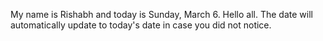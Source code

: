 My name is Rishabh and today is Sunday, March 6. Hello all. The date will automatically update to today's date in case you did not notice.
